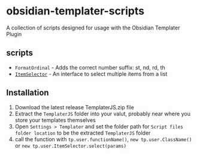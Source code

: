 # obsidian-templater-scripts
A collection of scripts designed for usage with the Obsidian Templater Plugin

## scripts
- `FormatOrdinal` - Adds the correct number suffix: st, nd, rd, th
- [`ItemSelector`](item-selector/ItemSelector%20-%20Documentation.md) - An interface to select multiple items from a list

## Installation
1. Download the latest release TemplaterJS.zip file
2. Extract the `TemplaterJS` folder into your valut, probably near where you store your templates themselves
3. Open `Settings > Templater` and set the folder path for `Script files folder location` to be the extracted `TemplaterJS` folder
4. call the function with `tp.user.functionName()`, `new tp.user.ClassName()` or `new tp.user.ItemSelector.select(params)`
